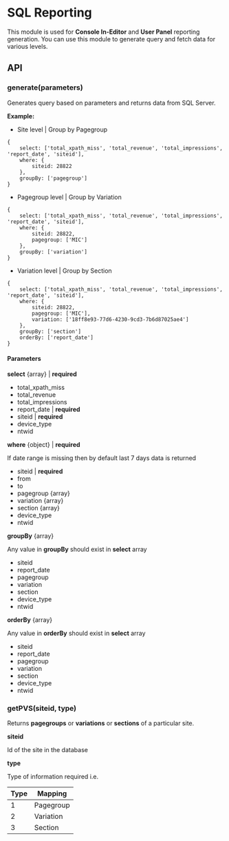 
SQL Reporting
===================

This module is used for **Console In-Editor** and **User Panel** reporting generation. You can use this module to generate query and fetch data for various levels.

## API

### generate(parameters)
Generates query based on parameters and returns data from SQL Server.

**Example:**

- Site level | Group by Pagegroup
```
{
	select: ['total_xpath_miss', 'total_revenue', 'total_impressions', 'report_date', 'siteid'],
	where: {
		siteid: 28822
	},
	groupBy: ['pagegroup']
}
```

- Pagegroup level | Group by Variation
```
{
	select: ['total_xpath_miss', 'total_revenue', 'total_impressions', 'report_date', 'siteid'],
	where: {
		siteid: 28822,
		pagegroup: ['MIC']
	},
	groupBy: ['variation']
}
```
- Variation level | Group by Section
```
{
	select: ['total_xpath_miss', 'total_revenue', 'total_impressions', 'report_date', 'siteid'],
	where: {
		siteid: 28822,
		pagegroup: ['MIC'],
		variation: ['18ff8e93-77d6-4230-9cd3-7b6d87025ae4']
	},
	groupBy: ['section']
	orderBy: ['report_date']
}
```

#### Parameters

**select**  {array} | **required**

- total_xpath_miss
- total_revenue 
- total_impressions
- report_date | **required**
- siteid | **required**
- device_type
- ntwid

**where** {object} | **required**

If date range is missing then by default last 7 days data is returned 

- siteid | **required**
- from
- to
- pagegroup {array}
- variation {array}
- section {array}
- device_type
- ntwid

**groupBy** {array}

Any value in **groupBy** should exist in **select** array 

- siteid
- report_date
- pagegroup
- variation
- section
- device_type
- ntwid

**orderBy** {array}

Any value in **orderBy** should exist in **select** array 

- siteid
- report_date
- pagegroup
- variation
- section
- device_type
- ntwid

### getPVS(siteid, type)

Returns **pagegroups** or **variations** or **sections** of a particular site.

**siteid**

Id of the site in the database 

**type**

Type of information required i.e.

Type     | Mapping
-------- | ---
1 | Pagegroup
2    | Variation
3     | Section